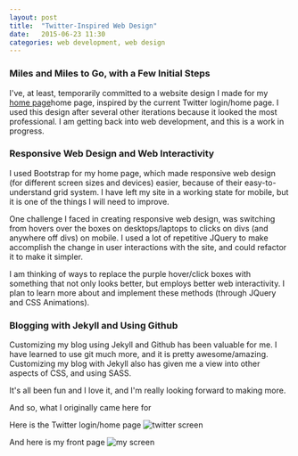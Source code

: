 ```yaml
---
layout: post
title:  "Twitter-Inspired Web Design"
date:   2015-06-23 11:30
categories: web development, web design
---
```

### Miles and Miles to Go, with a Few Initial Steps
I've, at least, temporarily committed to a website design I made for my [home page](http://www.khasachi.com)home page, inspired by the current Twitter login/home page. I used this design after several other iterations because it looked the most professional. I am getting back into web development, and this is a work in progress. 

### Responsive Web Design and Web Interactivity 

I used Bootstrap for my home page, which made responsive web design (for different screen sizes and devices) easier, because of their easy-to-understand grid system. I have left my site in a working state for mobile, but it is one of the things I will need to improve. 

One challenge I faced in creating responsive web design, was switching from hovers over the boxes on desktops/laptops to clicks on divs (and anywhere off divs) on mobile. I used a lot of repetitive JQuery to make accomplish the change in user interactions with the site, and could refactor it to make it simpler. 

I am thinking of ways to replace the purple hover/click boxes with something that not only looks better, but employs better web interactivity. I plan to learn more about and implement these methods (through JQuery and CSS Animations). 

### Blogging with Jekyll and Using Github
Customizing my blog using Jekyll and Github has been valuable for me. I have learned to use git much more, and it is pretty awesome/amazing. Customizing my blog with Jekyll also has given me a view into other aspects of CSS, and using SASS. 

It's all been fun and I love it, and I'm really looking forward to making more. 

And so, what I originally came here for 

Here is the Twitter login/home page
![twitter screen](http://khasachi.com/images/twitterscreen.png)


And here is my front page 
![my screen](http://khasachi.com/images/myscreen.png)








